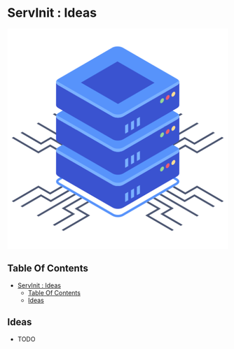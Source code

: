 # ServInit : Ideas

![Icon](../icon.png)

## Table Of Contents

- [ServInit : Ideas](#servinit--ideas)
  - [Table Of Contents](#table-of-contents)
  - [Ideas](#ideas)

## Ideas

- TODO
